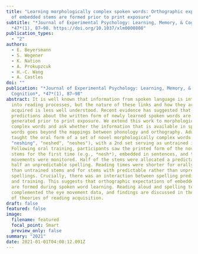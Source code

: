 ```yaml
---
title: "Learning morphologically complex spoken words: Orthographic expectations
  of embedded stems are formed prior to print exposure"
subtitle: "*Journal of Experimental Psychology: Learning, Memory, & Cognition*,
  *47*(1), 87–98. https://doi.org/10.1037/xlm0000808"
publication_types:
  - "2"
authors:
  - E. Beyersmann
  - S. Wegener
  - K. Nation
  - A. Prokupzcuk
  - H.-C. Wang
  - A. Castles
doi: ""
publication: "*Journal of Experimental Psychology: Learning, Memory, &
  Cognition*, *47*(1), 87–98"
abstract: It is well known that information from spoken language is integrated
  into reading processes, but the nature of these links and how they are
  acquired is less well understood. Recent evidence has suggested that
  predictions about the written form of newly learned spoken words are already
  generated prior to print exposure. We extend this work to morphologically
  complex words and ask whether the information that is available in spoken
  words goes beyond the mappings between phonology and orthography. Adults were
  taught the oral form of a set of novel morphologically complex words (e.g.,
  "neshing", "neshed", "neshes"), with a 2nd set serving as untrained items.
  Following oral training, participants saw the printed form of the novel word
  stems for the first time (e.g., *nesh*), embedded in sentences, and their eye
  movements were monitored. Half of the stems were allocated a predictable and
  half an unpredictable spelling. Reading times were shorter for orally trained
  than untrained stems and for stems with predictable rather than unpredictable
  spellings. Crucially, there was an interaction between spelling predictability
  and training. This suggests that orthographic expectations of embedded stems
  are formed during spoken word learning. Reading aloud and spelling tests
  complemented the eye movement data, and findings are discussed in the context
  of theories of reading acquisition.
draft: false
featured: false
image:
  filename: featured
  focal_point: Smart
  preview_only: false
summary: "2021"
date: 2021-01-01T04:08:12.091Z
---
```

